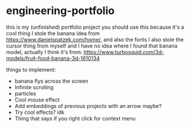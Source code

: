 # engineering-portfolio
this is my (unfinished) portfolio project
you should use this because it's a cool thing
I stole the banana idea from https://www.danielspatzek.com/home/, and also the fonts
I also stole the cursor thing from myself and I have no idea where I found that banana model, actually I think it's from: https://www.turbosquid.com/3d-models/fruit-food-banana-3d-1610134

things to  implement:
- banana flys across the screen
- Infinite scrolling
- particles
- Cool mouse effect
- Add embeddings of previous projects with an arrow maybe?
- Try cool effects? idk
- Thing that says if you right click for context menu